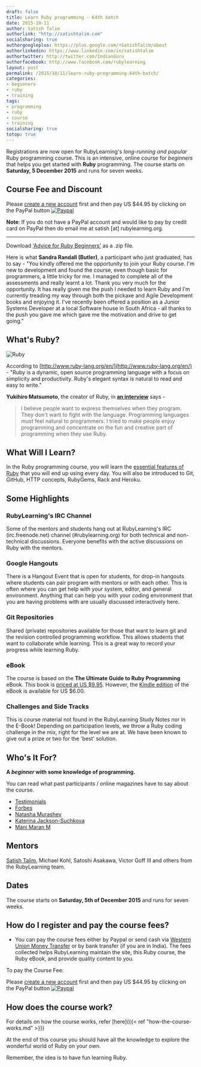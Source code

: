 ```yaml
---
draft: false
title: Learn Ruby programming - 64th batch
date: 2015-10-11
author: Satish Talim
authorlink: "http://satishtalim.com"
socialsharing: true
authorgoogleplus: https://plus.google.com/+SatishTalim/about
authorlinkedin: https://www.linkedin.com/in/satishtalim
authortwitter: http://twitter.com/IndianGuru
authorfacebook: http://www.facebook.com/rubylearning
layout: post
permalink: /2015/10/11/learn-ruby-programming-64th-batch/
categories:
- beginners
- ruby
- training
tags:
- programming
- ruby
- course
- training
socialsharing: true
totop: true
---
```

Registrations are now open for RubyLearning's *long-running and popular*
Ruby programming course. This is an intensive, online course for
*beginners* that helps you get started with **Ruby** programming. The
course starts on **Saturday, 5 December 2015** and runs for seven weeks.

## Course Fee and Discount

Please [create a new
account](http://rubylearning.org/classes/login/index.php) first and then
pay US $44.95 by clicking on the PayPal button
[![Paypal](http://rubylearning.com/images/paypal_ruby.gif)](http://rubylearning.org/classes/enrol/index.php?id=63)

**Note**: If you do not have a PayPal account and would like to pay by
credit card on PayPal then do email me at satish [at] rubylearning.org.

* * * * *

Download ['Advice for Ruby
Beginners'](http://rubylearning.com/data/AdviceRuby.zip) as a .zip file.

Here is what **Sandra Randall (Butler)**, a participant who just
graduated, has to say - "You kindly offered me the opportunity to join
your Ruby course. I'm new to development and found the course, even
though basic for programmers, a little tricky for me. I managed to
complete all of the assessments and really learnt a lot. Thank you very
much for the opportunity. It has really given me the push I needed to
learn Ruby and I'm currently treading my way through both the pickaxe
and Agile Development books and enjoying it. I've recently been offered
a position as a Junior Systems Developer at a local Software house in
South Africa - all thanks to the push you gave me which gave me the
motivation and drive to get going."

## What's Ruby?

![Ruby](http://rubylearning.com/images/rubylogo.png "License: http://creativecommons.org/licenses/by-sa/2.5/")

According to
[http://www.ruby-lang.org/en/](http://www.ruby-lang.org/en/) - "Ruby is
a dynamic, open source programming language with a focus on simplicity
and productivity. Ruby's elegant syntax is natural to read and easy to
write."

**Yukihiro Matsumoto**, the creator of Ruby, in **[an
interview](http://linuxdevcenter.com/pub/a/linux/2001/11/29/ruby.html)**
says -

> I believe people want to express themselves when they program. They
> don't want to fight with the language. Programming languages must feel
> natural to programmers. I tried to make people enjoy programming and
> concentrate on the fun and creative part of programming when they use
> Ruby.

## What Will I Learn?

In the Ruby programming course, you will learn the [essential features
of Ruby](http://rubylearning.com/satishtalim/tutorial.html) that you
will end up using every day. You will also be introduced to Git, GitHub,
HTTP concepts, RubyGems, Rack and Heroku.

## Some Highlights

### RubyLearning's IRC Channel

Some of the mentors and students hang out at RubyLearning's IRC
(irc.freenode.net) channel (\#rubylearning.org) for both technical and
non-technical discussions. Everyone benefits with the active discussions
on Ruby with the mentors.

### Google Hangouts

There is a Hangout Event that is open for students, for drop-in hangouts
where students can pair program with mentors or with each other. This is
often where you can get help with your system, editor, and general
environment. Anything that can help you with your coding environment
that you are having problems with are usually discussed interactively
here.

### Git Repositories

Shared (private) repositories available for those that want to learn git
and the revision controlled programming workflow. This allows students
that want to collaborate while learning. This is a great way to record
your progress while learning Ruby.

### eBook

The course is based on the **The Ultimate Guide to Ruby Programming**
eBook. This book is [priced at US $9.95](http://book.rubylearning.org/).
However, the [Kindle
edition](http://www.amazon.com/gp/product/B0062X2I68/ref=as_li_tf_tl?ie=UTF8&camp=1789&creative=9325&creativeASIN=B0062X2I68&linkCode=as2&tag=satishtalimsw-20)
of the eBook is available for US $6.00.

### Challenges and Side Tracks

This is course material not found in the RubyLearning Study Notes nor in
the E-Book! Depending on participation levels, we throw a Ruby coding
challenge in the mix, right for the level we are at. We have been known
to give out a prize or two for the 'best' solution.

## Who's It For?

**A *beginner* with some knowledge of programming.**

You can read what past participants / online magazines have to say about
the course.

-   [Testimonials](http://rubylearning.com/other/testimonials.html)
-   [Forbes](http://www.forbes.com/sites/women2/2012/07/07/how-i-learned-to-code/print/)
-   [Natasha
    Murashev](http://natashatherobot.com/rubylearning-core-ruby-review/)
-   [Katerina
    Jackson-Suchkova](http://katpreneur.tumblr.com/post/27084326683/i-am-not-young-enough-to-know-everything)
-   [Mani Maran
    M](http://maniempire.blogspot.in/2011/07/ruby-pair-programming.html)

## Mentors

[Satish Talim](http://satishtalim.com/), Michael Kohl, Satoshi Asakawa,
Victor Goff III and others from the RubyLearning team.

## Dates

The course starts on **Saturday, 5th of December 2015** and runs for seven
weeks.

## How do I register and pay the course fees?

-   You can pay the course fees either by Paypal or send cash via
    [Western Union Money
    Transfer](http://www.westernunion.com/info/selectCountry.asp) or by
    bank transfer (if you are in India). The fees collected helps
    RubyLearning maintain the site, this Ruby course, the Ruby eBook,
    and provide quality content to you.

To pay the Course Fee:

Please [create a new
account](http://rubylearning.org/classes/login/index.php) first and then
pay US $44.95 by clicking on the PayPal button
[![Paypal](http://rubylearning.com/images/paypal_ruby.gif)](http://rubylearning.org/classes/enrol/index.php?id=62)

## How does the course work?

For details on how the course works, refer [here]({{< ref "how-the-course-works.md" >}})

At the end of this course you should have all the knowledge to explore
the wonderful world of Ruby on your own.

Remember, the idea is to have fun learning Ruby.


